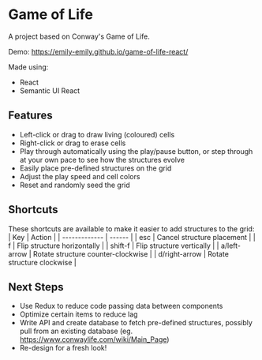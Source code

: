 # Game of Life
A project based on Conway's Game of Life.

Demo: https://emily-emily.github.io/game-of-life-react/

Made using:
* React
* Semantic UI React

## Features
- Left-click or drag to draw living (coloured) cells
- Right-click or drag to erase cells
- Play through automatically using the play/pause button, or step through at your own pace to see how the structures evolve
- Easily place pre-defined structures on the grid
- Adjust the play speed and cell colors
- Reset and randomly seed the grid

## Shortcuts
These shortcuts are available to make it easier to add structures to the grid:
| Key           | Action |
| ------------- | ------ |
| esc           | Cancel structure placement |
| f             | Flip structure horizontally |
| shift-f       | Flip structure vertically |
| a/left-arrow  | Rotate structure counter-clockwise |
| d/right-arrow | Rotate structure clockwise |

## Next Steps
- Use Redux to reduce code passing data between components
- Optimize certain items to reduce lag
- Write API and create database to fetch pre-defined structures, possibly pull from an existing database (eg. https://www.conwaylife.com/wiki/Main_Page)
- Re-design for a fresh look!
